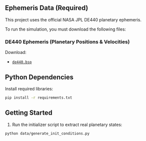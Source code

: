 ## Ephemeris Data (Required)

This project uses the official NASA JPL DE440 planetary ephemeris.

To run the simulation, you must download the following files:

### DE440 Ephemeris (Planetary Positions & Velocities)

Download:
- [`de440.bsp`](https://naif.jpl.nasa.gov/pub/naif/generic_kernels/spk/planets/de440.bsp)


## Python Dependencies

Install required libraries:

```bash
pip install -r requirements.txt
```

## Getting Started
1. Run the initializer script to extract real planetary states:

```bash
python data/generate_init_conditions.py
```

